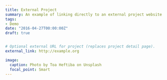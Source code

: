 ```yaml
---
title: External Project
summary: An example of linking directly to an external project website using "external_link".
tags:
- Demo
date: "2016-04-27T00:00:00Z"
draft: true


# Optional external URL for project (replaces project detail page).
external_link: http://example.org

image:
  caption: Photo by Toa Heftiba on Unsplash
  focal_point: Smart
---
```

